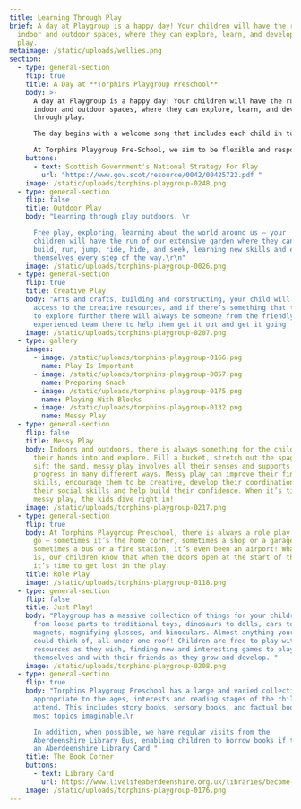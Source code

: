 ```yaml
---
title: Learning Through Play
brief: A day at Playgroup is a happy day! Your children will have the run of the
  indoor and outdoor spaces, where they can explore, learn, and develop through
  play.
metaimage: /static/uploads/wellies.png
section:
  - type: general-section
    flip: true
    title: A Day at **Torphins Playgroup Preschool**
    body: >-
      A day at Playgroup is a happy day! Your children will have the run of the
      indoor and outdoor spaces, where they can explore, learn, and develop
      through play.

      The day begins with a welcome song that includes each child in turn, then the play really begins – we only stop for [snacks and lunch.](/about#Lunch%20&%20Snacks)

      At Torphins Playgroup Pre-School, we aim to be flexible and responsive to our children’s needs. We recognise how important it is for children to be given time to play and follow their own line of enquiry or individual interest. Through play, children can learn to answer their own questions, practice and learn new skills and learn to work collaboratively with other children or adults. When playing, children try out ideas and come to a better understanding of thoughts and concepts.  Play also helps children cope with reality through using their imagination.
    buttons:
      - text: Scottish Government's National Strategy For Play
        url: "https://www.gov.scot/resource/0042/00425722.pdf "
    image: /static/uploads/torphins-playgroup-0248.png
  - type: general-section
    flip: false
    title: Outdoor Play
    body: "Learning through play outdoors. \r

      Free play, exploring, learning about the world around us – your
      children will have the run of our extensive garden where they can dig,
      build, run, jump, ride, hide, and seek, learning new skills and enjoying
      themselves every step of the way.\r\n"
    image: /static/uploads/torphins-playgroup-0026.png
  - type: general-section
    flip: true
    title: Creative Play
    body: "Arts and crafts, building and constructing, your child will always have
      access to the creative resources, and if there’s something that they want
      to explore further there will always be someone from the friendly,
      experienced team there to help them get it out and get it going! "
    image: /static/uploads/torphins-playgroup-0207.png
  - type: gallery
    images:
      - image: /static/uploads/torphins-playgroup-0166.png
        name: Play Is Important
      - image: /static/uploads/torphins-playgroup-0057.png
        name: Preparing Snack
      - image: /static/uploads/torphins-playgroup-0175.png
        name: Playing With Blocks
      - image: /static/uploads/torphins-playgroup-0132.png
        name: Messy Play
  - type: general-section
    flip: false
    title: Messy Play
    body: Indoors and outdoors, there is always something for the children to get
      their hands into and explore. Fill a bucket, stretch out the spaghetti,
      sift the sand, messy play involves all their senses and supports their
      progress in many different ways. Messy play can improve their fine motor
      skills, encourage them to be creative, develop their coordination, hone
      their social skills and help build their confidence. When it’s time for
      messy play, the kids dive right in!
    image: /static/uploads/torphins-playgroup-0217.png
  - type: general-section
    flip: true
    body: At Torphins Playgroup Preschool, there is always a role play area on the
      go – sometimes it’s the home corner, sometimes a shop or a garage,
      sometimes a bus or a fire station, it’s even been an airport! Whatever it
      is, our children know that when the doors open at the start of the day,
      it’s time to get lost in the play.
    title: Role Play
    image: /static/uploads/torphins-playgroup-0118.png
  - type: general-section
    flip: false
    title: Just Play!
    body: "Playgroup has a massive collection of things for your children to enjoy,
      from loose parts to traditional toys, dinosaurs to dolls, cars to jigsaws,
      magnets, magnifying glasses, and binoculars. Almost anything your child
      could think of, all under one roof! Children are free to play with the
      resources as they wish, finding new and interesting games to play by
      themselves and with their friends as they grow and develop. "
    image: /static/uploads/torphins-playgroup-0208.png
  - type: general-section
    flip: true
    body: "Torphins Playgroup Preschool has a large and varied collection of books
      appropriate to the ages, interests and reading stages of the children who
      attend. This includes story books, sensory books, and factual books on
      most topics imaginable.\r

      In addition, when possible, we have regular visits from the
      Aberdeenshire Library Bus, enabling children to borrow books if they have
      an Aberdeenshire Library Card "
    title: The Book Corner
    buttons:
      - text: Library Card
        url: https://www.livelifeaberdeenshire.org.uk/libraries/become-a-member/
    image: /static/uploads/torphins-playgroup-0176.png
---
```

